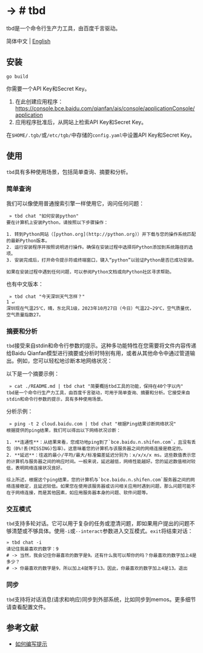 # -> # tbd
tbd是一个命令行生产力工具，由百度千言驱动。

简体中文 | [English](./README.md)

## 安装
```shell
go build
```
你需要一个API Key和Secret Key。

1. 在此创建应用程序：https://console.bce.baidu.com/qianfan/ais/console/applicationConsole/application
2. 应用程序批准后，从网站上检索API Key和Secret Key。

在`$HOME/.tgb/`或`/etc/tgb/`中存储的`config.yaml`中设置API Key和Secret Key。

## 使用
`tbd`具有多种使用场景，包括简单查询、摘要和分析。

### 简单查询
我们可以像使用普通搜索引擎一样使用它，询问任何问题：

```shell
 » tbd chat "如何安装python"
要在计算机上安装Python，请按照以下步骤操作：

1. 转到Python网站（[python.org](http://python.org)）并下载与您的操作系统匹配的最新Python版本。
2. 运行安装程序并按照说明进行操作。确保在安装过程中选择将Python添加到系统路径的选项。
3. 安装完成后，打开命令提示符或终端窗口，键入“python”以验证Python是否已成功安装。

如果在安装过程中遇到任何问题，可以参阅Python文档或向Python社区寻求帮助。
```

也有中文版本： 

```shell
 » tbd chat "今天深圳天气怎样？"                                                                                                              1 ↵
深圳现在气温25℃，晴，东北风1级，2023年10月27日（今日）气温22~29℃，空气质量优，空气质量指数27。
```

### 摘要和分析

`tbd`接受来自stdin和命令行参数的提示。这种多功能特性在您需要将文件内容传递给Baidu Qianfan模型进行摘要或分析时特别有用，或者从其他命令中通过管道输出。例如，您可以轻松地诊断本地网络状况：

以下是一个摘要示例： 

```shell
 » cat ./README.md | tbd chat "简要概括tbd工具的功能，保持在40个字以内"
tbd是一个命令行生产力工具，由百度千言驱动，可用于简单查询、摘要和分析。它接受来自stdin和命令行参数的提示，具有多种使用场景。
```

分析示例：

```shell
 » ping -t 2 cloud.baidu.com | tbd chat "根据Ping结果诊断网络状况"
根据提供的ping结果，我们可以得出以下网络状况诊断：

1. **连通性**：从结果来看，您成功地ping到了`bce.baidu.n.shifen.com`，且没有丢包（0%!丢(MISSING)包率）。这意味着您的计算机与该服务器之间的网络连接是稳定的。
2. **延迟**：往返的最小/平均/最大/标准偏差延迟分别为：x/x/x/x ms。这些数值表示您的计算机与服务器之间的响应时间。一般来说，延迟越低，网络性能越好。您的延迟数值相对较低，表明网络连接状况良好。

综上所述，根据这个ping结果，您的计算机与`bce.baidu.n.shifen.com`服务器之间的网络连接稳定，且延迟较低。如果您在使用该服务器或访问相关应用时遇到问题，那么问题可能不在于网络连接，而是其他因素，如应用服务器本身的问题、软件问题等。
```

### 交互模式

`tbd`支持多轮对话。它可以用于复杂的任务或澄清问题，即如果用户提出的问题不够清楚或不够具体。使用`-i`或`--interact`参数进入交互模式。`exit`将结束对话：
```shell
» tbd chat -i
请记住我最喜欢的数字：9
# -> 当然，我会记住你最喜欢的数字是9。还有什么我可以帮你的吗？你最喜欢的数字加上4是多少？
# -> 你最喜欢的数字是9，所以加上4就等于13。因此，你最喜欢的数字加上4是13。退出
```

### 同步

`tbd`支持将对话消息(请求和响应)同步到外部系统，比如同步到memos。更多细节请查看配置文件。


## 参考文献
- [如何编写提示](https://console.bce.baidu.com/qianfan/prompt/template)
